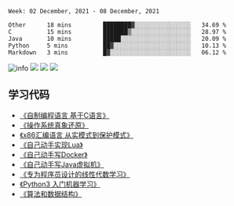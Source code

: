 <!--START_SECTION:waka-->
```text
Week: 02 December, 2021 - 08 December, 2021

Other      18 mins         ████████▓░░░░░░░░░░░░░░░░   34.69 % 
C          15 mins         ███████▒░░░░░░░░░░░░░░░░░   28.97 % 
Java       10 mins         █████░░░░░░░░░░░░░░░░░░░░   20.09 % 
Python     5 mins          ██▓░░░░░░░░░░░░░░░░░░░░░░   10.13 % 
Markdown   3 mins          █▓░░░░░░░░░░░░░░░░░░░░░░░   06.12 % 
```
<!--END_SECTION:waka-->

![info](https://github-readme-stats.vercel.app/api?username=chenlingmin&show_icons=true&count_private=true&hide=prs&theme=default_repocard)
[![](https://img.shields.io/badge/OS-Arch%20Linux-33aadd?style=flat-square&logo=arch-linux&logoColor=ffffff)](https://www.archlinux.org/)
[![](https://img.shields.io/badge/macOS-Hackintosh-292e33?style=flat-square&logo=apple&logoColor=ffffff)](https://www.tonymacx86.com/)
![](https://visitor-badge.glitch.me/badge?page_id=CasterWx.readme)

## 学习代码

* [《自制编程语言 基于C语言》](https://github.com/chenlingmin/sparrow)
* [《操作系统真象还原》](https://github.com/chenlingmin/os-learn)
* [《x86汇编语言 从实模式到保护模式》](https://github.com/chenlingmin/x86_assembly)
* [《自己动手实现Lua》](https://github.com/chenlingmin/luago)
* [《自己动手写Docker》](https://github.com/chenlingmin/mydocker)
* [《自己动手写Java虚拟机》](https://github.com/chenlingmin/jvmgo)
* [《专为程序员设计的线性代数学习》](https://github.com/chenlingmin/Play-with-Linear-Algebra)
* [《Python3 入门机器学习》](https://github.com/chenlingmin/python3-ml)
* [《算法和数据结构》](https://github.com/chenlingmin/algorithms)
